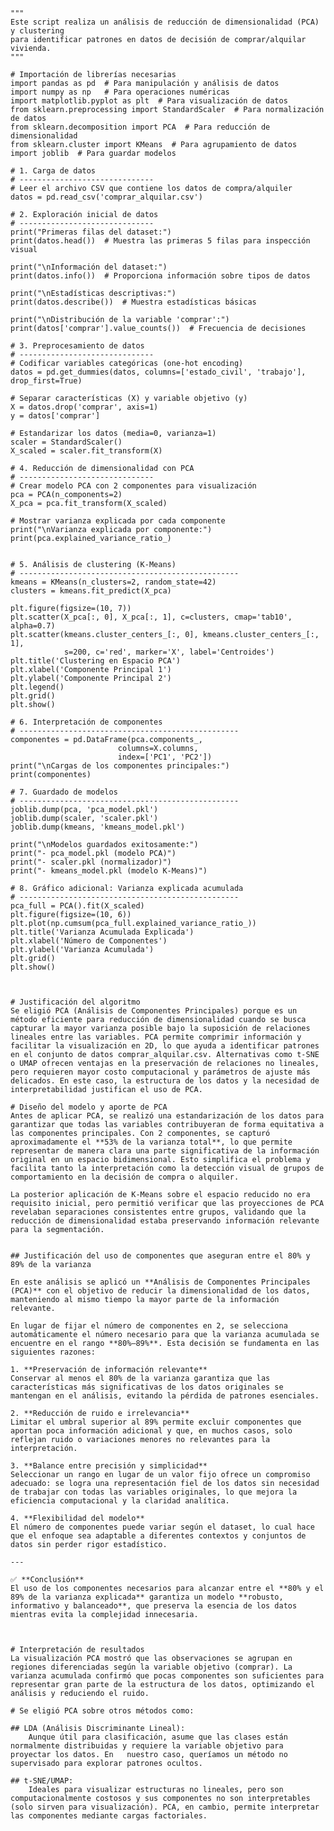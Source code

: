     """
    Este script realiza un análisis de reducción de dimensionalidad (PCA) y clustering
    para identificar patrones en datos de decisión de comprar/alquilar vivienda.
    """

    # Importación de librerías necesarias
    import pandas as pd  # Para manipulación y análisis de datos
    import numpy as np   # Para operaciones numéricas
    import matplotlib.pyplot as plt  # Para visualización de datos
    from sklearn.preprocessing import StandardScaler  # Para normalización de datos
    from sklearn.decomposition import PCA  # Para reducción de dimensionalidad
    from sklearn.cluster import KMeans  # Para agrupamiento de datos
    import joblib  # Para guardar modelos

    # 1. Carga de datos
    # ------------------------------
    # Leer el archivo CSV que contiene los datos de compra/alquiler
    datos = pd.read_csv('comprar_alquilar.csv')

    # 2. Exploración inicial de datos
    # ------------------------------
    print("Primeras filas del dataset:")
    print(datos.head())  # Muestra las primeras 5 filas para inspección visual

    print("\nInformación del dataset:")
    print(datos.info())  # Proporciona información sobre tipos de datos

    print("\nEstadísticas descriptivas:")
    print(datos.describe())  # Muestra estadísticas básicas

    print("\nDistribución de la variable 'comprar':")
    print(datos['comprar'].value_counts())  # Frecuencia de decisiones

    # 3. Preprocesamiento de datos
    # ------------------------------
    # Codificar variables categóricas (one-hot encoding)
    datos = pd.get_dummies(datos, columns=['estado_civil', 'trabajo'], drop_first=True)

    # Separar características (X) y variable objetivo (y)
    X = datos.drop('comprar', axis=1)
    y = datos['comprar']

    # Estandarizar los datos (media=0, varianza=1)
    scaler = StandardScaler()
    X_scaled = scaler.fit_transform(X)

    # 4. Reducción de dimensionalidad con PCA
    # ------------------------------
    # Crear modelo PCA con 2 componentes para visualización
    pca = PCA(n_components=2)
    X_pca = pca.fit_transform(X_scaled)

    # Mostrar varianza explicada por cada componente
    print("\nVarianza explicada por componente:")
    print(pca.explained_variance_ratio_)


    # 5. Análisis de clustering (K-Means)
    # -------------------------------------------------
    kmeans = KMeans(n_clusters=2, random_state=42)
    clusters = kmeans.fit_predict(X_pca)

    plt.figure(figsize=(10, 7))
    plt.scatter(X_pca[:, 0], X_pca[:, 1], c=clusters, cmap='tab10', alpha=0.7)
    plt.scatter(kmeans.cluster_centers_[:, 0], kmeans.cluster_centers_[:, 1], 
                s=200, c='red', marker='X', label='Centroides')
    plt.title('Clustering en Espacio PCA')
    plt.xlabel('Componente Principal 1')
    plt.ylabel('Componente Principal 2')
    plt.legend()
    plt.grid()
    plt.show()

    # 6. Interpretación de componentes
    # -------------------------------------------------
    componentes = pd.DataFrame(pca.components_, 
                            columns=X.columns,
                            index=['PC1', 'PC2'])
    print("\nCargas de los componentes principales:")
    print(componentes)

    # 7. Guardado de modelos
    # -------------------------------------------------
    joblib.dump(pca, 'pca_model.pkl')
    joblib.dump(scaler, 'scaler.pkl')
    joblib.dump(kmeans, 'kmeans_model.pkl')

    print("\nModelos guardados exitosamente:")
    print("- pca_model.pkl (modelo PCA)")
    print("- scaler.pkl (normalizador)")
    print("- kmeans_model.pkl (modelo K-Means)")

    # 8. Gráfico adicional: Varianza explicada acumulada
    # -------------------------------------------------
    pca_full = PCA().fit(X_scaled)
    plt.figure(figsize=(10, 6))
    plt.plot(np.cumsum(pca_full.explained_variance_ratio_))
    plt.title('Varianza Acumulada Explicada')
    plt.xlabel('Número de Componentes')
    plt.ylabel('Varianza Acumulada')
    plt.grid()
    plt.show()



    # Justificación del algoritmo
    Se eligió PCA (Análisis de Componentes Principales) porque es un método eficiente para reducción de dimensionalidad cuando se busca capturar la mayor varianza posible bajo la suposición de relaciones lineales entre las variables. PCA permite comprimir información y facilitar la visualización en 2D, lo que ayuda a identificar patrones en el conjunto de datos comprar_alquilar.csv. Alternativas como t-SNE o UMAP ofrecen ventajas en la preservación de relaciones no lineales, pero requieren mayor costo computacional y parámetros de ajuste más delicados. En este caso, la estructura de los datos y la necesidad de interpretabilidad justifican el uso de PCA.

    # Diseño del modelo y aporte de PCA
    Antes de aplicar PCA, se realizó una estandarización de los datos para garantizar que todas las variables contribuyeran de forma equitativa a las componentes principales. Con 2 componentes, se capturó aproximadamente el **53% de la varianza total**, lo que permite representar de manera clara una parte significativa de la información original en un espacio bidimensional. Esto simplifica el problema y facilita tanto la interpretación como la detección visual de grupos de comportamiento en la decisión de compra o alquiler.

    La posterior aplicación de K-Means sobre el espacio reducido no era requisito inicial, pero permitió verificar que las proyecciones de PCA revelaban separaciones consistentes entre grupos, validando que la reducción de dimensionalidad estaba preservando información relevante para la segmentación.


    ## Justificación del uso de componentes que aseguran entre el 80% y 89% de la varianza

    En este análisis se aplicó un **Análisis de Componentes Principales (PCA)** con el objetivo de reducir la dimensionalidad de los datos, manteniendo al mismo tiempo la mayor parte de la información relevante.

    En lugar de fijar el número de componentes en 2, se selecciona automáticamente el número necesario para que la varianza acumulada se encuentre en el rango **80%–89%**. Esta decisión se fundamenta en las siguientes razones:

    1. **Preservación de información relevante**  
    Conservar al menos el 80% de la varianza garantiza que las características más significativas de los datos originales se mantengan en el análisis, evitando la pérdida de patrones esenciales.

    2. **Reducción de ruido e irrelevancia**  
    Limitar el umbral superior al 89% permite excluir componentes que aportan poca información adicional y que, en muchos casos, solo reflejan ruido o variaciones menores no relevantes para la interpretación.

    3. **Balance entre precisión y simplicidad**  
    Seleccionar un rango en lugar de un valor fijo ofrece un compromiso adecuado: se logra una representación fiel de los datos sin necesidad de trabajar con todas las variables originales, lo que mejora la eficiencia computacional y la claridad analítica.

    4. **Flexibilidad del modelo**  
    El número de componentes puede variar según el dataset, lo cual hace que el enfoque sea adaptable a diferentes contextos y conjuntos de datos sin perder rigor estadístico.

    ---

    ✅ **Conclusión**  
    El uso de los componentes necesarios para alcanzar entre el **80% y el 89% de la varianza explicada** garantiza un modelo **robusto, informativo y balanceado**, que preserva la esencia de los datos mientras evita la complejidad innecesaria.



    # Interpretación de resultados
    La visualización PCA mostró que las observaciones se agrupan en regiones diferenciadas según la variable objetivo (comprar). La varianza acumulada confirmó que pocas componentes son suficientes para representar gran parte de la estructura de los datos, optimizando el análisis y reduciendo el ruido.

    # Se eligió PCA sobre otros métodos como:

    ## LDA (Análisis Discriminante Lineal):
        Aunque útil para clasificación, asume que las clases están normalmente distribuidas y requiere la variable objetivo para proyectar los datos. En   nuestro caso, queríamos un método no supervisado para explorar patrones ocultos.

    ## t-SNE/UMAP:
        Ideales para visualizar estructuras no lineales, pero son computacionalmente costosos y sus componentes no son interpretables (solo sirven para visualización). PCA, en cambio, permite interpretar las componentes mediante cargas factoriales.